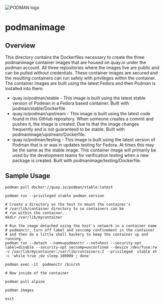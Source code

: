 ![PODMAN logo](logo/podman-logo-source.svg)

# podmanimage

## Overview

This directory contains the Dockerfiles necessary to create the three podmanimage container
images that are housed on quay.io under the podman account.  All three repositories where
the images live are public and can be pulled without credentials.  These container images are secured and the
resulting containers can run safely with privileges within the container.  The container images are built
using the latest Fedora and then Podman is installed into them:

  * quay.io/podman/stable - This image is built using the latest stable version of Podman in a Fedora based container.  Built with podman/stable/Dockerfile.
  * quay.io/podman/upstream - This image is built using the latest code found in this GitHub repository.  When someone creates a commit and pushes it, the image is created.  Due to that the image changes frequently and is not guaranteed to be stable.  Built with podmanimage/upstream/Dockerfile.
  * quay.io/podman/testing - This image is built using the latest version of Podman that is or was in updates testing for Fedora.  At times this may be the same as the stable image.  This container image will primarily be used by the development teams for verification testing when a new package is created.  Built with podmanimage/testing/Dockerfile.

## Sample Usage


```
podman pull docker://quay.io/podman/stable:latest

podman run --privileged stable podman version

# Create a directory on the host to mount the container's
# /var/lib/container directory to so containers can be
# run within the container.
mkdir /var/lib/mycontainer

# Run the image detached using the host's network in a container name
# podmanctr, turn off label and seccomp confinement in the container
# and then do a little shell hackery to keep the container up and running.
podman run --detach --name=podmanctr --net=host --security-opt label=disable --security-opt seccomp=unconfined --device /dev/fuse:rw -v /var/lib/mycontainer:/var/lib/containers:Z --privileged  stable sh -c 'while true ;do sleep 100000 ; done'

podman exec -it  podmanctr /bin/sh

# Now inside of the container

podman pull alpine

podman images

exit
```
